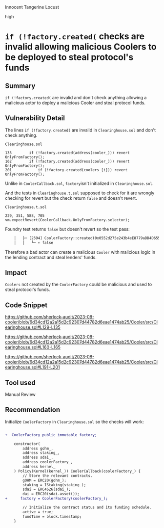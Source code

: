 Innocent Tangerine Locust

high

# `if (!factory.created(` checks are invalid allowing malicious Coolers to be deployed to steal protocol's funds
## Summary
`if (!factory.created(` are invalid and don't check anything allowing a malicious actor to deploy a malicious Cooler and steal protocol funds.

## Vulnerability Detail

The lines `if (!factory.created(` are invalid in `Clearinghouse.sol` and don't check anything.

```solidity
Clearinghouse.sol

133        if (!factory.created(address(cooler_))) revert OnlyFromFactory();
162        if (!factory.created(address(cooler_))) revert OnlyFromFactory();
201            if (!factory.created(coolers_[i])) revert OnlyFromFactory();
```

Unlike in `CoolerCallback.sol`, `factory`isn't initialized in `Clearinghouse.sol`.

And the tests in `Clearinghouse.t.sol` supposed to check for it are wrongly checking for revert but the check return `false` and doesn't revert.

```solidity
Clearinghouse.t.sol

229, 351, 588, 705        vm.expectRevert(CoolerCallback.OnlyFromFactory.selector);
```

Foundry test returns `false` but doesn't revert so the test pass:
```diff
    │   ├─ [2594] CoolerFactory::created(0x0552d275e243b4eE8779aDD4D65528E5b95Adc73) [staticcall]
    │   │   └─ ← false
```

Therefore a bad actor can create a malicious `Cooler` with malicious logic in the lending contract and steal lenders' funds.

## Impact

`Coolers` not created by the `CoolerFactory` could be malicious and used to steal protocol's funds.

## Code Snippet
https://github.com/sherlock-audit/2023-08-cooler/blob/6d34cd12a2a15d2c92307d44782d6eae1474ab25/Cooler/src/Clearinghouse.sol#L129-L135

https://github.com/sherlock-audit/2023-08-cooler/blob/6d34cd12a2a15d2c92307d44782d6eae1474ab25/Cooler/src/Clearinghouse.sol#L160-L165

https://github.com/sherlock-audit/2023-08-cooler/blob/6d34cd12a2a15d2c92307d44782d6eae1474ab25/Cooler/src/Clearinghouse.sol#L191-L201

## Tool used

Manual Review

## Recommendation
Initialize `CoolerFactory` in `Clearinghouse.sol` so the checks will work:

```diff

+  CoolerFactory public immutable factory;

    constructor(
        address gohm_,
        address staking_,
        address sdai_,
        address coolerFactory_,
        address kernel_
    ) Policy(Kernel(kernel_)) CoolerCallback(coolerFactory_) {
        // Store the relevant contracts.
        gOHM = ERC20(gohm_);
        staking = IStaking(staking_);
        sdai = ERC4626(sdai_);
        dai = ERC20(sdai.asset());
+      factory = CoolerFactory(coolerFactory_);        

        // Initialize the contract status and its funding schedule.
        active = true;
        fundTime = block.timestamp;
    }

```